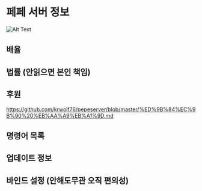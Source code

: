 # 페페 서버 정보
![Alt Text](https://i.imgur.com/bDhleH0.gif)
## 배율

## 법률 (안읽으면 본인 책임)

## 후원
https://github.com/krwolf76/pepeserver/blob/master/%ED%9B%84%EC%9B%90%20%EB%AA%A9%EB%A1%9D.md

## 명령어 목록

## 업데이트 정보

## 바인드 설정 (안해도무관 오직 편의성)
